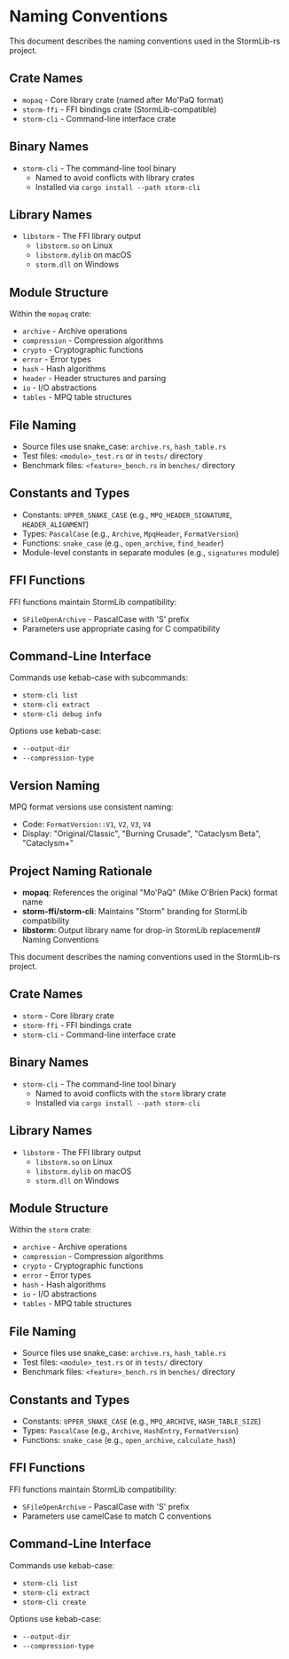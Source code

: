 # Naming Conventions

This document describes the naming conventions used in the StormLib-rs project.

## Crate Names

- `mopaq` - Core library crate (named after Mo'PaQ format)
- `storm-ffi` - FFI bindings crate (StormLib-compatible)
- `storm-cli` - Command-line interface crate

## Binary Names

- `storm-cli` - The command-line tool binary
  - Named to avoid conflicts with library crates
  - Installed via `cargo install --path storm-cli`

## Library Names

- `libstorm` - The FFI library output
  - `libstorm.so` on Linux
  - `libstorm.dylib` on macOS
  - `storm.dll` on Windows

## Module Structure

Within the `mopaq` crate:

- `archive` - Archive operations
- `compression` - Compression algorithms
- `crypto` - Cryptographic functions
- `error` - Error types
- `hash` - Hash algorithms
- `header` - Header structures and parsing
- `io` - I/O abstractions
- `tables` - MPQ table structures

## File Naming

- Source files use snake_case: `archive.rs`, `hash_table.rs`
- Test files: `<module>_test.rs` or in `tests/` directory
- Benchmark files: `<feature>_bench.rs` in `benches/` directory

## Constants and Types

- Constants: `UPPER_SNAKE_CASE` (e.g., `MPQ_HEADER_SIGNATURE`, `HEADER_ALIGNMENT`)
- Types: `PascalCase` (e.g., `Archive`, `MpqHeader`, `FormatVersion`)
- Functions: `snake_case` (e.g., `open_archive`, `find_header`)
- Module-level constants in separate modules (e.g., `signatures` module)

## FFI Functions

FFI functions maintain StormLib compatibility:

- `SFileOpenArchive` - PascalCase with 'S' prefix
- Parameters use appropriate casing for C compatibility

## Command-Line Interface

Commands use kebab-case with subcommands:

- `storm-cli list`
- `storm-cli extract`
- `storm-cli debug info`

Options use kebab-case:

- `--output-dir`
- `--compression-type`

## Version Naming

MPQ format versions use consistent naming:

- Code: `FormatVersion::V1`, `V2`, `V3`, `V4`
- Display: "Original/Classic", "Burning Crusade", "Cataclysm Beta", "Cataclysm+"

## Project Naming Rationale

- **mopaq**: References the original "Mo'PaQ" (Mike O'Brien Pack) format name
- **storm-ffi/storm-cli**: Maintains "Storm" branding for StormLib compatibility
- **libstorm**: Output library name for drop-in StormLib replacement# Naming Conventions

This document describes the naming conventions used in the StormLib-rs project.

## Crate Names

- `storm` - Core library crate
- `storm-ffi` - FFI bindings crate
- `storm-cli` - Command-line interface crate

## Binary Names

- `storm-cli` - The command-line tool binary
  - Named to avoid conflicts with the `storm` library crate
  - Installed via `cargo install --path storm-cli`

## Library Names

- `libstorm` - The FFI library output
  - `libstorm.so` on Linux
  - `libstorm.dylib` on macOS
  - `storm.dll` on Windows

## Module Structure

Within the `storm` crate:

- `archive` - Archive operations
- `compression` - Compression algorithms
- `crypto` - Cryptographic functions
- `error` - Error types
- `hash` - Hash algorithms
- `io` - I/O abstractions
- `tables` - MPQ table structures

## File Naming

- Source files use snake_case: `archive.rs`, `hash_table.rs`
- Test files: `<module>_test.rs` or in `tests/` directory
- Benchmark files: `<feature>_bench.rs` in `benches/` directory

## Constants and Types

- Constants: `UPPER_SNAKE_CASE` (e.g., `MPQ_ARCHIVE`, `HASH_TABLE_SIZE`)
- Types: `PascalCase` (e.g., `Archive`, `HashEntry`, `FormatVersion`)
- Functions: `snake_case` (e.g., `open_archive`, `calculate_hash`)

## FFI Functions

FFI functions maintain StormLib compatibility:

- `SFileOpenArchive` - PascalCase with 'S' prefix
- Parameters use camelCase to match C conventions

## Command-Line Interface

Commands use kebab-case:

- `storm-cli list`
- `storm-cli extract`
- `storm-cli create`

Options use kebab-case:

- `--output-dir`
- `--compression-type`
